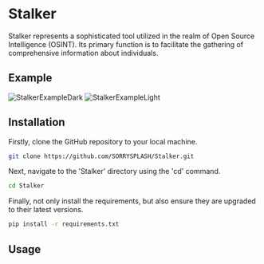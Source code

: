 # Stalker
Stalker represents a sophisticated tool utilized in the realm of Open Source Intelligence (OSINT). Its primary function is to facilitate the gathering of comprehensive information about individuals.

## Example
![StalkerExampleDark](./images/-hdark#gh-dark-mode-only)
![StalkerExampleLight](./images/-hlight#gh-light-mode-only)

## Installation
Firstly, clone the GitHub repository to your local machine.
```bash
git clone https://github.com/SORRYSPLASH/Stalker.git
```
Next, navigate to the 'Stalker' directory using the 'cd' command.
```bash
cd Stalker
```
Finally, not only install the requirements, but also ensure they are upgraded to their latest versions.
```bash
pip install -r requirements.txt
```
## Usage

